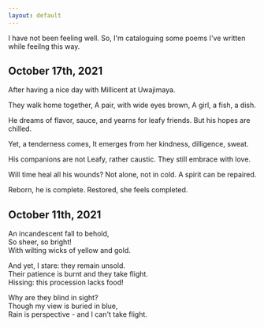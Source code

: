 ```yaml
---
layout: default
---
```


I have not been feeling well. So, I'm cataloguing some poems I've written while feeilng this way.

## October 17th, 2021
After having a nice day with Millicent at Uwajimaya.

They walk home together,
A pair, with wide eyes brown,
A girl, a fish, a dish.

He dreams of flavor, sauce,
and yearns for leafy friends.
But his hopes are chilled.

Yet, a tenderness comes,
It emerges from her
kindness, dilligence, sweat. 

His companions are not
Leafy, rather caustic.
They still embrace with love.

Will time heal all his wounds?
Not alone, not in cold.
A spirit can be repaired.

Reborn, he is complete.
Restored, she feels completed.

## October 11th, 2021
An incandescent fall to behold,  
So sheer, so bright!  
With wilting wicks of yellow and gold.

And yet, I stare: they remain unsold.  
Their patience is burnt and they take flight.  
Hissing: this procession lacks food!

Why are they blind in sight?  
Though my view is buried in blue,  
Rain is perspective - and I can't take flight.